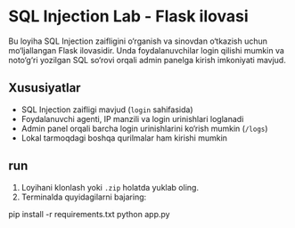 # SQL Injection Lab - Flask ilovasi

Bu loyiha SQL Injection zaifligini o‘rganish va sinovdan o‘tkazish uchun mo‘ljallangan Flask ilovasidir. Unda foydalanuvchilar login qilishi mumkin va noto‘g‘ri yozilgan SQL so‘rovi orqali admin panelga kirish imkoniyati mavjud.

## Xususiyatlar

- SQL Injection zaifligi mavjud (`login` sahifasida)
- Foydalanuvchi agenti, IP manzili va login urinishlari loglanadi
- Admin panel orqali barcha login urinishlarini ko‘rish mumkin (`/logs`)
- Lokal tarmoqdagi boshqa qurilmalar ham kirishi mumkin

## run

1. Loyihani klonlash yoki `.zip` holatda yuklab oling.
2. Terminalda quyidagilarni bajaring:


pip install -r requirements.txt
python app.py
